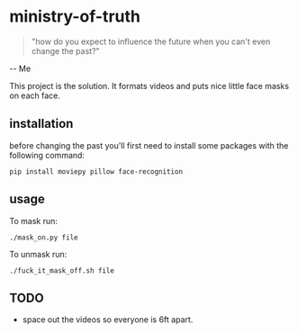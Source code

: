 # ministry-of-truth

> "how do you expect to influence the future when you can't even change the past?"

-- Me

This project is the solution. It formats videos and puts nice little face masks on each face.

## installation 

before changing the past you'll first need to install some packages with the following command:
```
pip install moviepy pillow face-recognition
```

## usage

To mask run:
```
./mask_on.py file
```

To unmask run:
```
./fuck_it_mask_off.sh file
```

## TODO

- space out the videos so everyone is 6ft apart.
